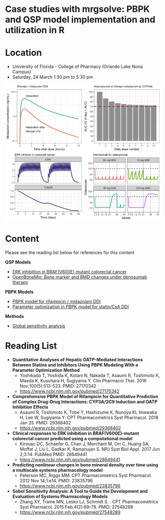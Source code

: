 Case studies with mrgsolve: PBPK and QSP model implementation and utilization in R
================

Location
========

-   University of Florida - College of Pharmacy (Orlando Lake Nona Campus)
-   Saturday, 24 March 1:30 pm to 5:30 pm

![](docs/img/README-unnamed-chunk-1-1.png)

Content
=======

Please see the reading list below for references for this content

**QSP Models**

-   [ERK inhibition in BRAF(V600E) mutant colorectal cancer](docs/mapk_inhibitors_in_colorectal_cancer.md)
-   [OpenBoneMin: Bone marker and BMD changes under denosumab therapy](docs/OpenBoneMin.md)

**PBPK Models**

-   [PBPK model for rifampicin / midazolam DDI](docs/rifampin_midazolam_ddi.md)
-   [Parameter optimization in PBPK model for statin/CsA DDI](docs/oatp_ddi_optimization.md)

**Methods**

-   [Global sensitivity analysis](docs/global_sensitivity_analysis.md)

Reading List
============

-   **Quantitative Analyses of Hepatic OATP-Mediated Interactions Between Statins and Inhibitors Using PBPK Modeling With a Parameter Optimization Method**
    -   Yoshikado T, Yoshida K, Kotani N, Nakada T, Asaumi R, Toshimoto K, Maeda K, Kusuhara H, Sugiyama Y. Clin Pharmacol Ther. 2016 Nov;100(5):513-523. PMID: 27170342
    -   <https://www.ncbi.nlm.nih.gov/pubmed/27170342>
-   **Comprehensive PBPK Model of Rifampicin for Quantitative Prediction of Complex Drug-Drug Interactions: CYP3A/2C9 Induction and OATP Inhibition Effects**
    -   Asaumi R, Toshimoto K, Tobe Y, Hashizume K, Nunoya KI, Imawaka H, Lee W, Sugiyama Y. CPT Pharmacometrics Syst Pharmacol. 2018 Jan 25. PMID: 29368402
    -   <https://www.ncbi.nlm.nih.gov/pubmed/29368402>
-   **Clinical responses to ERK inhibition in BRAF(V600E)-mutant colorectal cancer predicted using a computational model**
    -   Kirouac DC, Schaefer G, Chan J, Merchant M, Orr C, Huang SA, Moffat J, Liu L, Gadkar K, Ramanujan S. NPJ Syst Biol Appl. 2017 Jun 2;3:14. PubMed PMID: 28649441
    -   <https://www.ncbi.nlm.nih.gov/pubmed/28649441>
-   **Predicting nonlinear changes in bone mineral density over time using a multiscale systems pharmacology model**
    -   Peterson MC, Riggs MM. CPT Pharmacometrics Syst Pharmacol. 2012 Nov 14;1:e14. PMID: 23835796
    -   <https://www.ncbi.nlm.nih.gov/pubmed/23835796>
-   **Sobol Sensitivity Analysis: A Tool to Guide the Development and Evaluation of Systems Pharmacology Models**
    -   Zhang XY, Trame MN, Lesko LJ, Schmidt S. . CPT Pharmacometrics Syst Pharmacol. 2015 Feb;4(2):69-79.
        PMID: 27548289
    -   <https://www.ncbi.nlm.nih.gov/pubmed/27548289>
